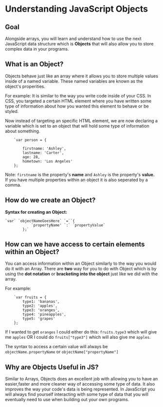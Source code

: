 # Understanding JavaScript Objects

## Goal

Alongside arrays, you will learn and understand how to use the next JavaScript data structure which is **Objects** that will also allow you to store complex data in your programs.


## What is an Object?  
Objects behave just like an array where it allows you to store multiple values inside of a named variable. These named variables are known as the object's properities. 


For example: It is similar to the way you write code inside of your CSS. In CSS, you targeted a certain HTML element where you have written some type of information about how you wanted this element to behave or be styled. 

Now instead of targeting an specific HTML element, we are now declaring a variable which is set to an object that will hold some type of information about something. 

		`var person = {

			firstname: 'Ashley', 
			lastname: 'Carter', 
			age: 28, 
			hometown: 'Los Angeles'
		}; 

Note: `firstname` is the property's **name** and `Ashley` is the property's **value.** If you have multiple properties within an object it is also seperated by a comma. 

## How do we create an Object?  

**Syntax for creating an Object:** 

	`var` `objectNameGoesHere` `=``{
				`propertyName' `:` `propertyValue`
			};`

## How can we have access to certain elements within an Object?  

You can access information within an Object similarly to the way you would do it with an Array. There are **two** way for you to do with Object which is by using the **dot notation** or **bracketing into the object** just like we did with the array. 

For example: 

		`var fruits = {
			type1: 'bananas',
			type2: 'apples',
			type3: 'oranges', 
			type4: 'pineapples', 
			type5: 'grapes'
		};

If I wanted to get `oranges` I could either do this: `fruits.type3` which will give me `apples`
OR I could do `fruits["type3"]` which will also give me `apples`. 

The syntax to access a certain value will always be `objectName.propertyName` or `objectName["propertyName"]` 

## Why are Objects Useful in JS? 

Similar to Arrays, Objects does an excellent job with allowing you to have an easier,faster and more cleaner way of accessing some type of data. It also improves the way your code's data is being represented. In JavaScript you will always find yourself interacting with some type of data that you will eventually need to use when building out your own programs. 



